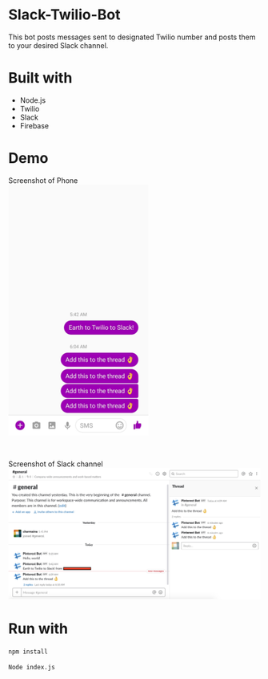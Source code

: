 # Slack-Twilio-Bot

This bot posts messages sent to designated Twilio number and posts them to your desired Slack channel.

# Built with
- Node.js
- Twilio
- Slack
- Firebase

# Demo
Screenshot of Phone<br>
<img src="Phone.jpg" alt="Phone Screenshot" height="500px"/>

<br>

Screenshot of Slack channel
<img src="Slack.png" alt="Slack Screenshot"/>

# Run with
`npm install`

`Node index.js`
